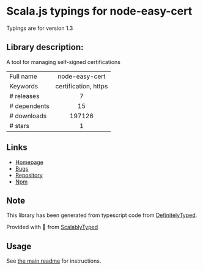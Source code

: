 
# Scala.js typings for node-easy-cert

Typings are for version 1.3

## Library description:
A tool for managing self-signed certifications

|                    |                 |
| ------------------ | :-------------: |
| Full name          | node-easy-cert |
| Keywords           | certification, https |
| # releases         | 7 |
| # dependents       | 15 |
| # downloads        | 197126 |
| # stars            | 1 |

## Links
- [Homepage](https://github.com/ottomao/node-easy-cert#readme)
- [Bugs](https://github.com/ottomao/node-easy-cert/issues)
- [Repository](https://github.com/ottomao/node-easy-cert)
- [Npm](https://www.npmjs.com/package/node-easy-cert)
    


## Note
This library has been generated from typescript code from [DefinitelyTyped](https://definitelytyped.org).

Provided with :purple_heart: from [ScalablyTyped](https://github.com/oyvindberg/ScalablyTyped)

## Usage
See [the main readme](../../readme.md) for instructions.


